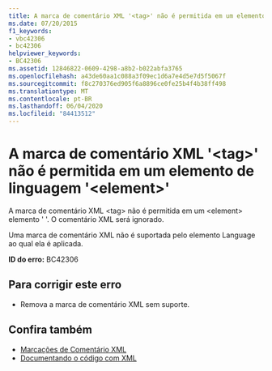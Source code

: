 ```yaml
---
title: A marca de comentário XML '<tag>' não é permitida em um elemento de linguagem '<element>'
ms.date: 07/20/2015
f1_keywords:
- vbc42306
- bc42306
helpviewer_keywords:
- BC42306
ms.assetid: 12846822-0609-4298-a8b2-b022abfa3765
ms.openlocfilehash: a43de60aa1c088a3f09ec1d6a7e4d5e7d5f5067f
ms.sourcegitcommit: f8c270376ed905f6a8896ce0fe25b4f4b38ff498
ms.translationtype: MT
ms.contentlocale: pt-BR
ms.lasthandoff: 06/04/2020
ms.locfileid: "84413512"
---
```

# <a name="xml-comment-tag-tag-is-not-permitted-on-a-element-language-element"></a>A marca de comentário XML '\<tag>' não é permitida em um elemento de linguagem '\<element>'
A marca de comentário XML \<tag> não é permitida em um \<element> elemento ' '. O comentário XML será ignorado.  
  
 Uma marca de comentário XML não é suportada pelo elemento Language ao qual ela é aplicada.  
  
 **ID do erro:** BC42306  
  
## <a name="to-correct-this-error"></a>Para corrigir este erro  
  
- Remova a marca de comentário XML sem suporte.  
  
## <a name="see-also"></a>Confira também

- [Marcações de Comentário XML](../language-reference/xmldoc/index.md)
- [Documentando o código com XML](../programming-guide/program-structure/documenting-your-code-with-xml.md)
